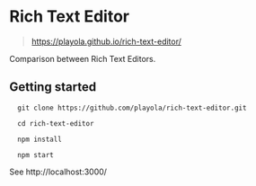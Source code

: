 # Rich Text Editor
> https://playola.github.io/rich-text-editor/

Comparison between Rich Text Editors.

## Getting started

```
  git clone https://github.com/playola/rich-text-editor.git

  cd rich-text-editor

  npm install

  npm start
```

See http://localhost:3000/
